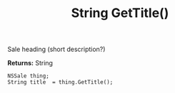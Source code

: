 ﻿---
uid: crmscript_ref_NSSale_GetTitle
title: String GetTitle()
intellisense: NSSale.GetTitle
keywords: NSSale, GetTitle
so.topic: reference
---

Sale heading (short description?)

**Returns:** String


```crmscript
NSSale thing;
String title  = thing.GetTitle();
```


